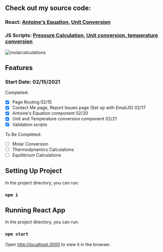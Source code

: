 ## Check out my source code:
### React: [Antoine's Equation](https://github.com/amy-mavis-qin/ChE-Helper/blob/master/src/components/Pages/AntoinesEquation.js), [Unit Conversion](https://github.com/amy-mavis-qin/ChE-Helper/blob/master/src/components/Pages/UnitConversion.js)
### JS Scripts: [Pressure Calculation,](https://github.com/amy-mavis-qin/ChE-Helper/blob/master/src/scripts/pressure_calculations.js) [Unit conversion, temperature conversion](https://github.com/amy-mavis-qin/ChE-Helper/blob/master/src/scripts/functions.js)

![molarcalculations](https://user-images.githubusercontent.com/38700286/109398352-76851880-790a-11eb-97c8-9eb1bb77dd4b.gif)

## Features

### Start Date: 02/15/2021

Completed: 
- [X] Page Routing 02/15
- [X] Contact Me page, Report Issues page (Set up with EmailJS) 02/17
- [x] Antoine's Equation component 02/20
- [x] Unit and Temperature conversion component 02/21
- [x] Validation scripts

To Be Completed:
- [ ] Molar Conversion
- [ ] Thermodynamics Calculations
- [ ] Equilibrium Calculations

## Setting Up Project

In the project directory, you can run:

### `npm i`

## Running React App

In the project directory, you can run:

### `npm start`

Open [http://localhost:3000](http://localhost:3000) to view it in the browser.

